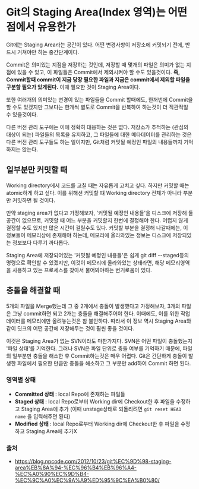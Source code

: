 # Git의 Staging Area(Index 영역)는 어떤 점에서 유용한가

Git에는 Staging Area라는 공간이 있다. 어떤 변경사항이 저장소에 커밋되기 전에, 반드시 거쳐야만 하는 중간단계이다.  

Commit은 의미있는 지점을 저장하는 것인데, 저장할 때 몇개의 파일은 의미가 없는 지점에 있을 수 있고, 이 파일들은 Commit에서 제외시켜야 할 수도 있을것이다. __즉, Commit할때 commit이 지금 당장 필요한 파일과 지금은 commit에서 제외할 파일을 구분할 필요가 있게된다.__ 이때 필요한 것이 Staging Area이다.  

또한 여러개의 의미있는 변경이 있는 파일들을 Commit 할때에도, 한꺼번에 Commit을 할 수도 있겠지만 그보다는 한개씩 별도로 Commit을 반복하여 하는것이 더 직관적일 수 있을것이다.  

다른 버전 관리 도구에는 이에 정확히 대응하는 것은 없다. 저장소가 추적하는 (관심의 대상이 되는) 파일들의 목록을 유지하고, 그 파일들에 대한 메타데이터를 관리하는 것은 다른 버전 관리 도구들도 하는 일이지만, Git처럼 커밋될 예정인 파일의 내용들까지 기억하지는 않는다.  

## 일부분만 커밋할 때

Working directory에서 코드를 고칠 때는 자유롭게 고치고 싶다. 하지만 커밋할 때는 atomic하게 하고 싶다. 이를 위해선 커밋할 떄 Working directory 전체가 아니라 부분만 커밋하면 될 것이다.  

만약 staging area가 없다고 가정해보자, '커밋될 예정인 내용들'을 디스크에 저장해 둘 공간이 없으므로, 커밋할 때 어느 부분을 커밋할지 한번에 결정해야 한다. 어렵지 않게 결정할 수도 있지만 많은 시간이 걸릴수도 있다. 커밋할 부분을 결정해 나갈때에는, 이 정보들이 메모리상에 존재해야 하는데, 메모리에 올라와있는 정보는 디스크에 저장되있는 정보보다 다루기 까다롭다.  

Staging Area에 저장되어있는 '커밋될 예정인 내용들'은 쉽게 git diff --staged등의 명령으로 확인할 수 있겠지만, 이것이 메모리에 올라와있는 상태라면, 해당 메모리영역을 사용하고 있는 프로세스를 찾아서 물어봐야하는 번거로움이 있다.

## 충돌을 해결할 때

5개의 파일을 Merge했는데 그 중 2개에서 충돌이 발생했다고 가정해보자, 3개의 파일은 그냥 commit하면 되고 2개는 충돌을 해결해주어야 한다. 이때에도, 이를 위한 작업 데이터를 메모리에만 올려놓는것은 참 불안하다. 따라서 이 정보 역시 Staging Area와 같이 딧크의 어떤 공간에 저장해두는 것이 훨씬 좋을 것이다.  

이것은 Staging Area가 없는 SVN이라도 마찬가지다. SVN은 어떤 파일이 충돌했는지 '파일 상태'를 기억한다. 그러나 SVN은 파일 단위로 충돌 여부를 기억하기 때문에, 파일의 일부분만 충돌을 해소한 후 Commit하는것은 매우 어렵다. Git은 간단하게 충돌이 발생한 파일에서 필요한 만큼만 충돌을 해소하고 그 부분만 add하여 Commit 하면 된다.


### 영역별 상태

- __Committed 상태__ : local Repo에 존재하는 파일들
- __Staged 상태__ : local Repo로부터 Working dir에 Checkout한 후 파일을 수정하고 Staging Area에 추가 (이때 unstage상태로 되돌리려면 `git reset HEAD name` 을 입력해주면 된다)
- __Modified 상태__ : local Repo로부터 Working dir에 Checkout한 후 파일을 수정하고 Staging Area에 추가X

### 출처
- https://blog.npcode.com/2012/10/23/git%EC%9D%98-staging-area%EB%8A%94-%EC%96%B4%EB%96%A4-%EC%A0%90%EC%9D%B4-%EC%9C%A0%EC%9A%A9%ED%95%9C%EA%B0%80/